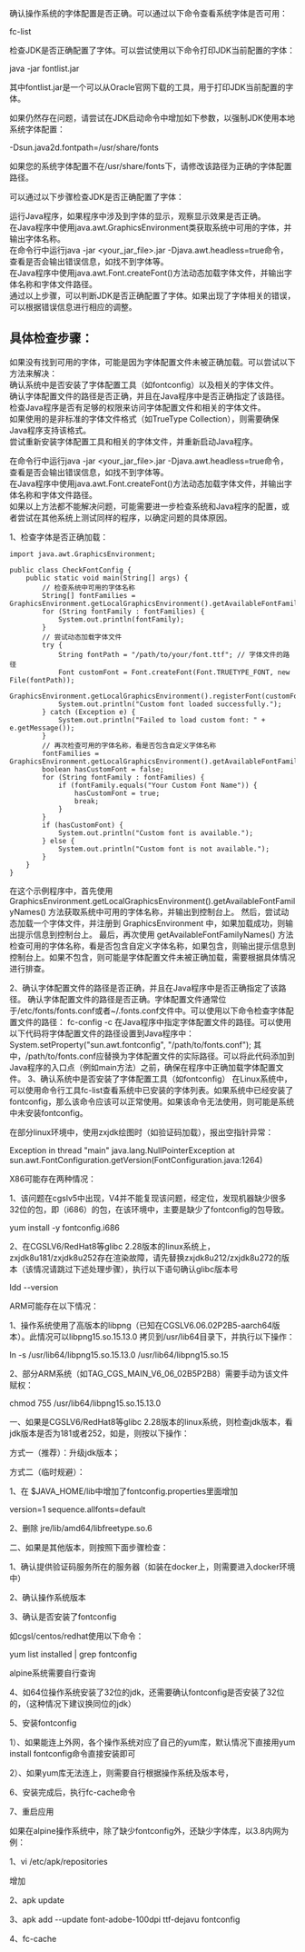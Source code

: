 确认操作系统的字体配置是否正确。可以通过以下命令查看系统字体是否可用：

fc-list

检查JDK是否正确配置了字体。可以尝试使用以下命令打印JDK当前配置的字体：

java -jar fontlist.jar

其中fontlist.jar是一个可以从Oracle官网下载的工具，用于打印JDK当前配置的字体。

如果仍然存在问题，请尝试在JDK启动命令中增加如下参数，以强制JDK使用本地系统字体配置：

-Dsun.java2d.fontpath=/usr/share/fonts

如果您的系统字体配置不在/usr/share/fonts下，请修改该路径为正确的字体配置路径。  


可以通过以下步骤检查JDK是否正确配置了字体：    

运行Java程序，如果程序中涉及到字体的显示，观察显示效果是否正确。  
在Java程序中使用java.awt.GraphicsEnvironment类获取系统中可用的字体，并输出字体名称。  
在命令行中运行java -jar <your_jar_file>.jar -Djava.awt.headless=true命令，查看是否会输出错误信息，如找不到字体等。  
在Java程序中使用java.awt.Font.createFont()方法动态加载字体文件，并输出字体名称和字体文件路径。  
通过以上步骤，可以判断JDK是否正确配置了字体。如果出现了字体相关的错误，可以根据错误信息进行相应的调整。  


## 具体检查步骤：
如果没有找到可用的字体，可能是因为字体配置文件未被正确加载。可以尝试以下方法来解决：  
确认系统中是否安装了字体配置工具（如fontconfig）以及相关的字体文件。  
确认字体配置文件的路径是否正确，并且在Java程序中是否正确指定了该路径。  
检查Java程序是否有足够的权限来访问字体配置文件和相关的字体文件。  
如果使用的是非标准的字体文件格式（如TrueType Collection），则需要确保Java程序支持该格式。  
尝试重新安装字体配置工具和相关的字体文件，并重新启动Java程序。  


在命令行中运行java -jar <your_jar_file>.jar -Djava.awt.headless=true命令，查看是否会输出错误信息，如找不到字体等。  
在Java程序中使用java.awt.Font.createFont()方法动态加载字体文件，并输出字体名称和字体文件路径。  
如果以上方法都不能解决问题，可能需要进一步检查系统和Java程序的配置，或者尝试在其他系统上测试同样的程序，以确定问题的具体原因。  

1、检查字体是否正确加载：  

```
import java.awt.GraphicsEnvironment;

public class CheckFontConfig {
    public static void main(String[] args) {
        // 检查系统中可用的字体名称
        String[] fontFamilies = GraphicsEnvironment.getLocalGraphicsEnvironment().getAvailableFontFamilyNames();
        for (String fontFamily : fontFamilies) {
            System.out.println(fontFamily);
        }
        // 尝试动态加载字体文件
        try {
            String fontPath = "/path/to/your/font.ttf"; // 字体文件的路径
            Font customFont = Font.createFont(Font.TRUETYPE_FONT, new File(fontPath));
            GraphicsEnvironment.getLocalGraphicsEnvironment().registerFont(customFont);
            System.out.println("Custom font loaded successfully.");
        } catch (Exception e) {
            System.out.println("Failed to load custom font: " + e.getMessage());
        }
        // 再次检查可用的字体名称，看是否包含自定义字体名称
        fontFamilies = GraphicsEnvironment.getLocalGraphicsEnvironment().getAvailableFontFamilyNames();
        boolean hasCustomFont = false;
        for (String fontFamily : fontFamilies) {
            if (fontFamily.equals("Your Custom Font Name")) {
                hasCustomFont = true;
                break;
            }
        }
        if (hasCustomFont) {
            System.out.println("Custom font is available.");
        } else {
            System.out.println("Custom font is not available.");
        }
    }
}
```
在这个示例程序中，首先使用 GraphicsEnvironment.getLocalGraphicsEnvironment().getAvailableFontFamilyNames() 方法获取系统中可用的字体名称，并输出到控制台上。
然后，尝试动态加载一个字体文件，并注册到 GraphicsEnvironment 中，如果加载成功，则输出提示信息到控制台上。
最后，再次使用 getAvailableFontFamilyNames() 方法检查可用的字体名称，看是否包含自定义字体名称，如果包含，则输出提示信息到控制台上。如果不包含，则可能是字体配置文件未被正确加载，需要根据具体情况进行排查。

2、确认字体配置文件的路径是否正确，并且在Java程序中是否正确指定了该路径。
确认字体配置文件的路径是否正确。字体配置文件通常位于/etc/fonts/fonts.conf或者~/.fonts.conf文件中。可以使用以下命令检查字体配置文件的路径：
fc-config -c
在Java程序中指定字体配置文件的路径。可以使用以下代码将字体配置文件的路径设置到Java程序中：
System.setProperty("sun.awt.fontconfig", "/path/to/fonts.conf");
其中，/path/to/fonts.conf应替换为字体配置文件的实际路径。可以将此代码添加到Java程序的入口点（例如main方法）之前，确保在程序中正确加载字体配置文件。
3、确认系统中是否安装了字体配置工具（如fontconfig）
在Linux系统中，可以使用命令行工具fc-list查看系统中已安装的字体列表。如果系统中已经安装了fontconfig，那么该命令应该可以正常使用。如果该命令无法使用，则可能是系统中未安装fontconfig。


在部分linux环境中，使用zxjdk绘图时（如验证码加载），报出空指针异常：

Exception in thread "main" java.lang.NullPointerException
    at sun.awt.FontConfiguration.getVersion(FontConfiguration.java:1264)

X86可能存在两种情况：

1、该问题在cgslv5中出现，V4并不能复现该问题，经定位，发现机器缺少很多32位的包，即（i686）的包，在该环境中，主要是缺少了fontconfig的包导致。

yum install -y fontconfig.i686

2、在CGSLV6/RedHat8等glibc 2.28版本的linux系统上，zxjdk8u181/zxjdk8u252存在渲染故障，请先替换zxjdk8u212/zxjdk8u272的版本（该情况请跳过下述处理步骤），执行以下语句确认glibc版本号

ldd --version

ARM可能存在以下情况：

1、操作系统使用了高版本的libpng（已知在CGSLV6.06.02P2B5-aarch64版本）。此情况可以libpng15.so.15.13.0 拷贝到/usr/lib64目录下，并执行以下操作：

ln -s /usr/lib64/libpng15.so.15.13.0 /usr/lib64/libpng15.so.15

2、部分ARM系统（如TAG_CGS_MAIN_V6_06_02B5P2B8）需要手动为该文件赋权：

chmod 755 /usr/lib64/libpng15.so.15.13.0

一、如果是CGSLV6/RedHat8等glibc 2.28版本的linux系统，则检查jdk版本，看jdk版本是否为181或者252，如是，则按以下操作：

方式一（推荐）：升级jdk版本；

方式二（临时规避）：

1、在 $JAVA_HOME/lib中增加了fontconfig.properties里面增加

version=1 
sequence.allfonts=default

2、删除 jre/lib/amd64/libfreetype.so.6



二、如果是其他版本，则按照下面步骤检查：

1、确认提供验证码服务所在的服务器（如装在docker上，则需要进入docker环境中）

2、确认操作系统版本

3、确认是否安装了fontconfig

如cgsl/centos/redhat使用以下命令：

yum list installed | grep fontconfig

alpine系统需要自行查询

4、如64位操作系统安装了32位的jdk，还需要确认fontconfig是否安装了32位的，（这种情况下建议换同位的jdk）

5、安装fontconfig

1）、如果能连上外网，各个操作系统对应了自己的yum库，默认情况下直接用yum install fontconfig命令直接安装即可

2）、如果yum库无法连上，则需要自行根据操作系统及版本号，

6、安装完成后，执行fc-cache命令

7、重启应用


如果在alpine操作系统中，除了缺少fontconfig外，还缺少字体库，以3.8内网为例：

1、vi /etc/apk/repositories

增加


2、apk update

3、apk add --update font-adobe-100dpi ttf-dejavu fontconfig

4、fc-cache



